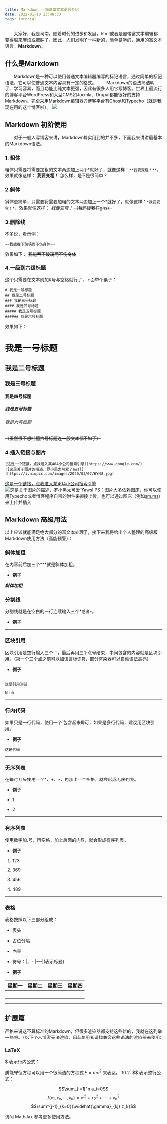 ```yaml
---
title: Markdown - 简单富文本语言介绍
date: 2022-01-10 23:48:33
tags: tutorial
---
```

　　大家好，我是司南。随着时代的进步和发展，html或者是自带富文本编辑都变得越来麻烦或臃肿了。因此，人们发明了一种新的，简单易学的，通用的富文本语言：**Markdown**。<!--more-->
## 什么是Markdown
　　Markdown是一种可以使用普通文本编辑器编写的标记语言，通过简单的标记语法，它可以使普通文本内容具有一定的格式。
　　Markdown的语法简洁明了、学习容易，而且功能比纯文本更强，因此有很多人用它写博客。世界上最流行的博客平台WordPress和大型CMS如Joomla、Drupal都能很好的支持Markdown。完全采用Markdown编辑器的博客平台有Ghost和Typecho（就是我现在用的这个博客啦）。
![](https://pic1.zhimg.com/80/v2-4dc882e245ca3af70f2e7361d5bef282_720w.jpg)
## Markdown 初阶使用
　　对于一般人写博客来讲，Markdown其实用到的并不多，下面我来讲讲最基本的Markdown语法。
### 1. 粗体
粗体只需要将需要加粗的文本两边加上两个*就好了，就像这样：``**我要变粗！**``，效果就像这样： **我要变粗！** 怎么样，是不是很简单？
### 2.斜体
斜体更简单，只需要将需要加粗的文本两边加上一个*就好了，就像这样：``*我要变弯！*``，效果就像这样： 
 *我要变弯！* ~~（我怀疑我在ghs）~~
### 3.删除线
不多说，看示例：
```
~~我能吞下玻璃而不伤身体~~
```
效果如下：
~~我能吞下玻璃而不伤身体~~
### 4.一级到六级标题
这个只需要在文本前加#号与空格就行了，下面举个栗子：
```
# 我是一号标题
## 我是二号标题
### 我是三号标题
#### 我是四号标题
##### 我是五号标题
###### 我是六号标题
```
效果如下：
# 我是一号标题
## 我是二号标题
### 我是三号标题
#### 我是四号标题
##### 我是五号标题
###### 我是六号标题
~~（虽然很不想吐槽六号标题连一般文本都不如了）~~
### 4.插入链接与图片
```
[这是一个链接，点我进入某404小公司搜索引擎](https://www.google.com/)
![这是关于图片的描述，罗小黑太可爱了awsl](https://i.niupic.com/images/2020/03/07/6YNU.jpg)
```
[这是一个链接，点我进入某404小公司搜索引擎](https://www.google.com/)
![这是关于图片的描述，罗小黑太可爱了awsl](https://i.niupic.com/images/2020/03/07/6YNU.jpg)
PS：图片大多依赖图床，你可以使用Typecho或者博客程序自带的附件来直接上传，也可以通过图床（例如[sm.ms](https://sm.ms/)）来上传并插入
## Markdown 高级用法
以上应该就能满足绝大部分的富文本处理了，接下来我将给出个人整理的高级版Markdown使用方法（高能预警）：
### 斜体加粗

在内容前后加三个***就是斜体加粗。

- **例子**

***斜体加粗***

### 分割线

分割线就是在空白的一行连续输入三个*或者-。
- **例子**

***

### 区块引用

区块引用是空行输入三个```，最后再用三个点号结束，中间包含的内容就是区块引用。（第一个三个点之前可以加语言标识符，部分渲染器可以自动语法高亮）

- **例子**

```

这是引用测试

hhhh

```

***

### 行内代码

如果只是一行代码，使用一个`包含起来即可，如果是多行代码，建议用区块引用。

- **例子**

`这是代码`

***

### 无序列表

在每行开头使用一个*、+、-，再加上一个空格，就会形成无序列表。

- **例子**

* 1

* 2

***

### 有序列表

使用数字加.号，再空格，加上后面的内容，就会形成有序列表。

- **例子**

1. 123

2. 369

4. 456

3. 489

***

### 表格

表格按照以下三部分组成：

* 表头

* 占位分隔

* 内容

* 符号：|，- |---|(表示标题)

- **例子**

| 星期一 |星期二 | 星期三 | 星期四 |
|---|---|---|---|
| | | | |
| | | | |
| | | | |
| | | | |

***
## 扩展篇
严格来说这不算标准的Markdown，但很多渲染器都支持这些新的，我就在这列举一些吧。（以下个人博客无法渲染，因此使用者请找兼容这些语法的渲染器去使用）
### LaTeX
$ 表示行内公式：

质能守恒方程可以用一个很简洁的方程式 $E=mc^2$ 来表达。
10.2. $$ 表示整行公式：

$$\sum_{i=1}^n a_i=0$$
$$f(x_1,x_x,\ldots,x_n)= x_1^2+ x_2^2+ \cdots + x_n^2 $$
$$\sum^{j-1}_{k=0}{\widehat{\gamma}_{kj} z_k}$$

访问 MathJax 参考更多使用方法。